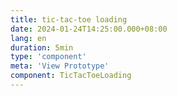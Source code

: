 ```yaml
---
title: tic-tac-toe loading
date: 2024-01-24T14:25:00.000+08:00
lang: en
duration: 5min
type: 'component'
meta: 'View Prototype'
component: TicTacToeLoading
---
```


<TicTacToeLoading />
